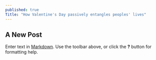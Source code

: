 ```yaml
---
published: true
Title: "How Valentine's Day passively entangles peoples' lives"
---
```




## A New Post

Enter text in [Markdown](http://daringfireball.net/projects/markdown/). Use the toolbar above, or click the **?** button for formatting help.
